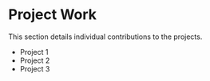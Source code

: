 # Project Work

This section details individual contributions to the projects.

- Project 1
- Project 2
- Project 3
